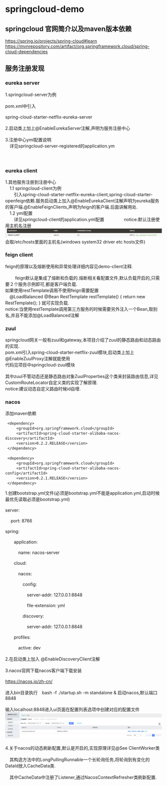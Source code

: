 # springcloud-demo
## springcloud 官网简介以及maven版本依赖　　
https://spring.io/projects/spring-cloud#learn
https://mvnrepository.com/artifact/org.springframework.cloud/spring-cloud-dependencies

## 服务注册发现
### eureka server
1.springcloud-server为例<br></br>
pom.xml中引入<br></br>
spring-cloud-starter-netflix-eureka-server<br></br>
2.启动类上加上@EnableEurekaServer注解,声明为服务注册中心<br></br>
3.注册中心yml配置说明  
&emsp;详见springcloud-server-registered的application.ym<br></br>　
### eureka client
1.其他服务注册到注册中心  
&emsp;1.1 springcloud-client为例  
&emsp;&emsp;引入spring-cloud-starter-netflix-eureka-client,spring-cloud-starter-openfeign依赖.服务启动类上加入@EnableEurekaClient注解声明为eureka服务的客户端.@EnableFeignClients,声明为feign的客户端.后面讲解用处.  
&emsp;1.2 yml配置  
&emsp;&emsp;详见springcloud-client的application.yml配置  　　
&emsp;&emsp;notice:默认注册使用主机名注册　　
![avatar](picture/1564456113(1).png)　　
会取/etc/hosts里面的主机名(windows system32 driver etc hosts文件)　　
### feign client
feign的原理以及熔断使用和异常处理详细内容见demo-client注释.<br></br>　　
feign默认是集成了熔断和负载的.熔断相关看配置文件,默认负载开启的,只需要２个服务示例即可,都是客户端负载.  
如果使用restTemplate调用不使用feign需要配置  
  　@LoadBalanced
    @Bean
    RestTemplate restTemplate() {
        return new RestTemplate();
    }
 就可实现负载.  
 notice:当使用restTemplate调用第三方服务的时候需要另外注入一个Bean,取别名,并且不能添加@LoadBalanced注解　　
 ### zuul
 springcloud网关一般有zuul和gateway,本项目介绍了zuul的静态路由和动态路由的实现.  
 pom.xml引入spring-cloud-starter-netflix-zuul模块,启动类上加上@EnableZuulProxy注解就能使用  
 代码见项目中springcloud-zuul模块<br></br>
 其中zuul不管动态还是静态路由对象ZuulProperties这个类来封装路由信息,详见CustomRouteLocator自定义类的实现了解原理.  
 notice:建议动态自定义路由时候id自增.
 ### nacos
 添加maven依赖
 
     <dependency>
         <groupId>org.springframework.cloud</groupId>
         <artifactId>spring-cloud-starter-alibaba-nacos-discovery</artifactId>
         <version>0.2.2.RELEASE</version>
     </dependency>
 
     <dependency>
         <groupId>org.springframework.cloud</groupId>
         <artifactId>spring-cloud-starter-alibaba-nacos-config</artifactId>
         <version>0.2.1.RELEASE</version>
     </dependency>
  
 1.创建bootstrap.yml文件(必须是bootstrap.yml不能是application.yml,启动时候最优先读取必须是bootstrap.yml)<br></br>
  server:<br></br>
&emsp;    port: 8766<br></br>
  spring:<br></br>
&emsp;&emsp;application:<br></br>
&emsp;&emsp;&emsp;name: nacos-server<br></br>
&emsp;&emsp;cloud:<br></br>
&emsp;&emsp;&emsp;nacos:<br></br>
&emsp;&emsp;&emsp;&emsp;config:<br></br>
&emsp;&emsp;&emsp;&emsp;&emsp;server-addr: 127.0.0.1:8848<br></br>
&emsp;&emsp;&emsp;&emsp;&emsp;file-extension: yml<br></br>
&emsp;&emsp;&emsp;&emsp;discovery:<br></br>
&emsp;&emsp;&emsp;&emsp;&emsp;server-addr: 127.0.0.1:8848<br></br>
&emsp;&emsp;profiles:<br></br>
&emsp;&emsp;&emsp;active: dev<br></br>
 2.在启动类上加入 @EnableDiscoveryClient注解<br></br>
 3.nacos官网下载nacos客户端下载安装<br></br>
  https://nacos.io/zh-cn/<br></br>
  进入bin目录执行　bash -f ./startup.sh -m standalone & 启动nacos,默认端口8848 <br></br>
 输入localhost:8848进入ui页面在配置列表选项中创建对应的配置文件
![avatar](picture/nacos配置.png)　<br></br>
 4.关于nacos的动态刷新配置,默认是开启的,实现原理详见@See ClientWorker类　<br></br>
 &emsp;其构造方法中的LongPullingRunnable一个长轮询任务,将轮询到有变化的DataId放入CacheData类.<br></br>
 &emsp;其中CacheData中注册了Listener,通过NacosContextRefresher类刷新配置.    　
  
  
  
 
 



